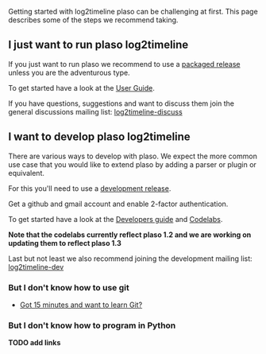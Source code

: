 Getting started with log2timeline plaso can be challenging at first. This page describes some of the steps we recommend taking.

## I just want to run plaso log2timeline

If you just want to run plaso we recommend to use a [packaged release](Releases-and-roadmap) unless you are the adventurous type.

To get started have a look at the [User Guide](Users-Guide).

If you have questions, suggestions and want to discuss them join the general discussions mailing list: [log2timeline-discuss](https://groups.google.com/forum/#!forum/log2timeline-discuss)

## I want to develop plaso log2timeline

There are various ways to develop with plaso. We expect the more common use case that you would like to extend plaso by adding a parser or plugin or equivalent.

For this you'll need to use a [development release](Releases-and-roadmap).

Get a github and gmail account and enable 2-factor authentication.

To get started have a look at the 
[Developers guide](Developers-Guide) and [Codelabs](https://github.com/log2timeline/codelabs).

**Note that the codelabs currently reflect plaso 1.2 and we are working on updating them to reflect plaso 1.3**

Last but not least we also recommend joining the development mailing list: [log2timeline-dev](https://groups.google.com/forum/#!forum/log2timeline-dev)

### But I don't know how to use git

* [Got 15 minutes and want to learn Git?](https://try.github.io/levels/1/challenges/1)

### But I don't know how to program in Python

**TODO add links**